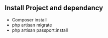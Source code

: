 ## Install Project and dependancy

* Composer install
* php artisan migrate
* php artisan passport:install
